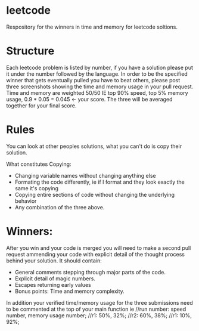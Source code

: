 # leetcode
Respository for the winners in time and memory for leetcode soltions.

# Structure
Each leetcode problem is listed by number, if you have a solution please put it under the number followed by the language. 
In order to be the specified winner that gets eventually pulled you have to beat others, please post three screenshots showing the time
and memory usage in your pull request. Time and memory are weighted 50/50 IE top 90% speed, top 5% memory usage, 0.9 * 0.05 = 0.045 <- your score. 
The three will be averaged together for your final score.


# Rules
You can look at other peoples solutions, what you can't do is copy their solution. 

What constitutes Copying: 
- Changing variable names without changing anything else 
- Formating the code differently, ie if I format and they look exactly the same it's copying
- Copying entire sections of code without changing the underlying behavior
- Any combination of the three above. 

# Winners: 
After you win and your code is merged you will need to make a second pull request ammending your code with explicit detail of 
the thought process behind your solution. It should contain: 
- General comments stepping through major parts of the code. 
- Explicit detail of magic numbers. 
- Escapes returning early values
- Bonus points: Time and memory complexity. 

In addition your verified time/memory usage for the three submissions need to be commented at the top of your main function ie
//run number: speed number, memory usage number;
//r1: 50%, 32%;
//r2: 60%, 38%;
//r1: 10%, 92%;



